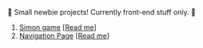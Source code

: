 🌱 Small newbie projects! Currently front-end stuff only. 🌱

1. <a href="https://tsm13.github.io/Simon/index.html">Simon game</a> [<a href="https://github.com/tsm13/tsm13.github.io/blob/main/Simon/README.md">Read me</a>]
2. <a href="https://tsm13.github.io/NavPage/index.html">Navigation Page</a> [<a href="https://github.com/tsm13/tsm13.github.io/blob/main/NavPage/README.md">Read me</a>]
